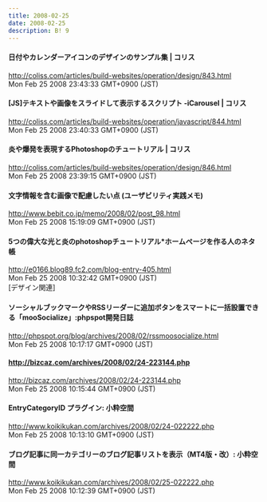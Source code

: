 ```yaml
---
title: 2008-02-25
date: 2008-02-25
description: B! 9
---
```


####   日付やカレンダーアイコンのデザインのサンプル集 | コリス
http://coliss.com/articles/build-websites/operation/design/843.html<br>
Mon Feb 25 2008 23:43:33 GMT+0900 (JST)<br>


####   [JS]テキストや画像をスライドして表示するスクリプト -iCarousel | コリス
http://coliss.com/articles/build-websites/operation/javascript/844.html<br>
Mon Feb 25 2008 23:40:33 GMT+0900 (JST)<br>


####   炎や爆発を表現するPhotoshopのチュートリアル | コリス
http://coliss.com/articles/build-websites/operation/design/846.html<br>
Mon Feb 25 2008 23:39:15 GMT+0900 (JST)<br>


#### 文字情報を含む画像で配慮したい点 (ユーザビリティ実践メモ)
http://www.bebit.co.jp/memo/2008/02/post_98.html<br>
Mon Feb 25 2008 15:19:09 GMT+0900 (JST)<br>


#### 5つの偉大な光と炎のphotoshopチュートリアル*ホームページを作る人のネタ帳
http://e0166.blog89.fc2.com/blog-entry-405.html<br>
Mon Feb 25 2008 10:32:42 GMT+0900 (JST)<br>
[デザイン関連]


#### ソーシャルブックマークやRSSリーダーに追加ボタンをスマートに一括設置できる「mooSocialize」:phpspot開発日誌
http://phpspot.org/blog/archives/2008/02/rssmoosocialize.html<br>
Mon Feb 25 2008 10:17:17 GMT+0900 (JST)<br>


#### http://bizcaz.com/archives/2008/02/24-223144.php
http://bizcaz.com/archives/2008/02/24-223144.php<br>
Mon Feb 25 2008 10:15:44 GMT+0900 (JST)<br>


#### EntryCategoryID プラグイン: 小粋空間
http://www.koikikukan.com/archives/2008/02/24-022222.php<br>
Mon Feb 25 2008 10:13:10 GMT+0900 (JST)<br>


#### ブログ記事に同一カテゴリーのブログ記事リストを表示（MT4版・改）: 小粋空間
http://www.koikikukan.com/archives/2008/02/25-022222.php<br>
Mon Feb 25 2008 10:12:39 GMT+0900 (JST)<br>


